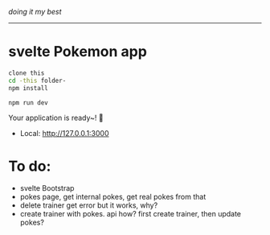 *doing it my best*

---

# svelte Pokemon app

```bash
clone this
cd -this folder-
npm install

npm run dev 

```

  Your application is ready~! 🚀

  - Local:      http://127.0.0.1:3000

# To do:
- svelte Bootstrap 
- pokes page, get internal pokes, get real pokes from that
- delete trainer get error but it works, why?
- create trainer with pokes. api how? first create trainer, then update pokes?


